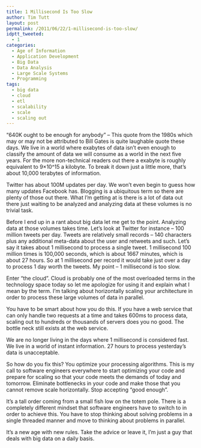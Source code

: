 ```yaml
---
title: 1 Millisecond Is Too Slow
author: Tim Tutt
layout: post
permalink: /2011/06/22/1-millisecond-is-too-slow/
idptt_tweeted:
  - 1
categories:
  - Age of Information
  - Application Development
  - Big Data
  - Data Analysis
  - Large Scale Systems
  - Programming
tags:
  - big data
  - cloud
  - etl
  - scalability
  - scale
  - scaling out
---
```


&#8220;640K ought to be enough for anybody&#8221; &#8211; This quote from the 1980s which may or may not be attributed to Bill Gates is quite laughable quote these days. We live in a world where exabytes of data isn&#8217;t even enough to classify the amount of data we will consume as a world in the next five years. For the more non-technical readers out there a exabyte is roughly equivalent to 9&#215;10^15 a kilobyte. To break it down just a little more, that&#8217;s about 10,000 terabytes of information. 

Twitter has about 100M updates per day. We won&#8217;t even begin to guess how many updates Facebook has. Blogging is a ubiquitous term so there are plenty of those out there. What I&#8217;m getting at is there is a lot of data out there just waiting to be analyzed and analyzing data at these volumes is no trivial task. 

Before I end up in a rant about big data let me get to the point. Analyzing data at those volumes takes time. Let&#8217;s look at Twitter for instance &#8211; 100 million tweets per day. Tweets are relatively small records &#8211; 140 characters plus any additional meta-data about the user and retweets and such. Let&#8217;s say it takes about 1 millisecond to process a single tweet. 1 millisecond 100 million times is 100,000 seconds, which is about 1667 minutes, which is about 27 hours. So at 1 millisecond per record it would take just over a day to process 1 day worth the tweets. My point &#8211; 1 millisecond is too slow.

Enter &#8220;the cloud&#8221;. Cloud is probably one of the most overloaded terms in the technology space today so let me apologize for using it and explain what I mean by the term. I&#8217;m talking about horizontally scaling your architecture in order to process these large volumes of data in parallel.

You have to be smart about how you do this. If you have a web service that can only handle two requests at a time and takes 600ms to process data, scaling out to hundreds or thousands of servers does you no good. The bottle neck still exists at the web service. 

We are no longer living in the days where 1 millisecond is considered fast. We live in a world of instant information. 27 hours to process yesterday&#8217;s data is unacceptable. 

So how do you fix this? You optimize your processing algorithms. This is my call to software engineers everywhere to start optimizing your code and prepare for scaling so that your code meets the demands of today and tomorrow. Eliminate bottlenecks in your code and make those that you cannot remove scale horizontally. Stop accepting &#8220;good enough&#8221;. 

It&#8217;s a tall order coming from a small fish low on the totem pole. There is a completely different mindset that software engineers have to switch to in order to achieve this. You have to stop thinking about solving problems in a single threaded manner and move to thinking about problems in parallel. 

It&#8217;s a new age with new rules. Take the advice or leave it, I&#8217;m just a guy that deals with big data on a daily basis.

